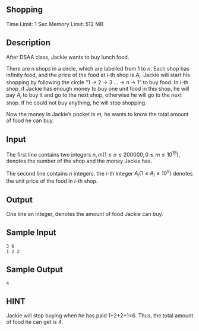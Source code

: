## Shopping

Time Limit: 1 Sec Memory Limit: 512 MB

## Description

After DSAA class, Jackie wants to buy lunch food.

There are n shops in a circle, which are labelled from 1 to $n$. Each shop has infinity food, and the price of the food at $i$-th shop is $A_i$. Jackie will start his shopping by following the circle “1 -> 2 -> 3 … -> $n$ -> 1” to buy food. In $i$-th shop, if Jackie has enough money to buy one unit food in this shop, he will pay $A_i$ to buy it and go to the next shop, otherwise he will go to the next shop. If he could not buy anything, he will stop shopping.

Now the money in Jackie’s pocket is $m$, he wants to know the total amount of food he can buy.

## Input

The first line contains two integers $n, m (1 ≤ n ≤ 200000, 0 ≤ m ≤ 10^{18})$, denotes the number of the shop and the money Jackie has.

The second line contains $n$ integers, the $i$-th integer $A_i (1 ≤ A_i ≤ 10^9)$ denotes the unit price of the food in $i$-th shop.

## Output

One line an integer, denotes the amount of food Jackie can buy.

## Sample Input

```
3 6
1 2 2
```

## Sample Output

```
4
```

## HINT

Jackie will stop buying when he has paid 1+2+2+1=6. Thus, the total amount of food he can get is 4.